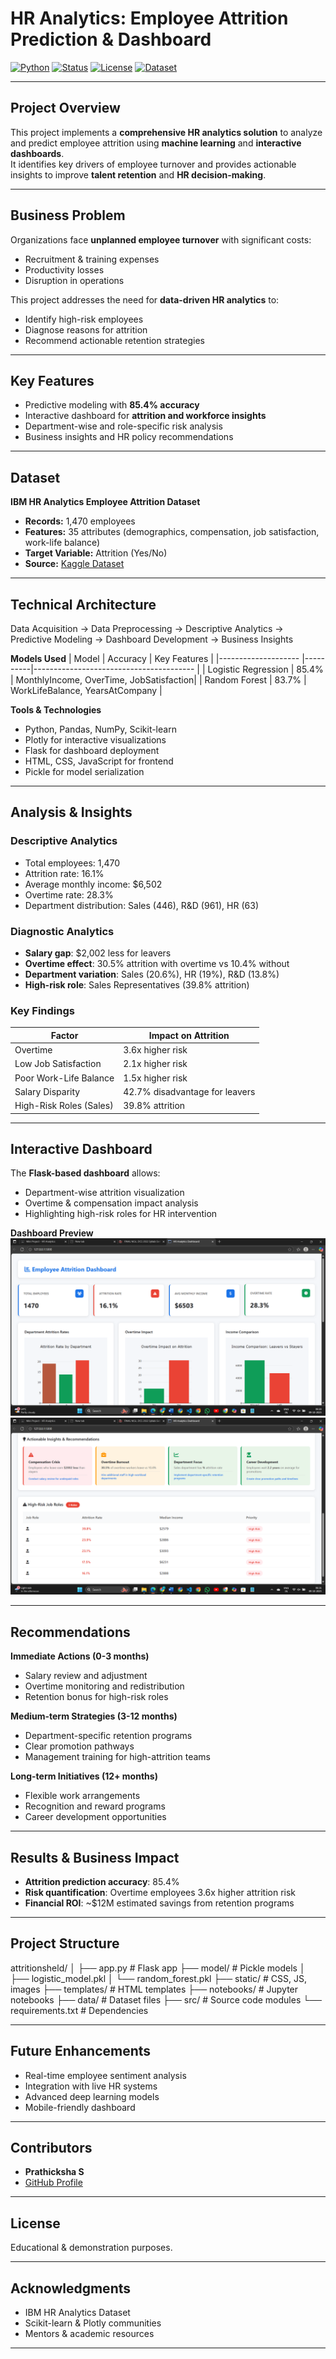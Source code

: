 # HR Analytics: Employee Attrition Prediction & Dashboard

[![Python](https://img.shields.io/badge/Python-3.11-blue?logo=python&logoColor=white)](https://www.python.org/)
[![Status](https://img.shields.io/badge/Status-Completed-success)]()
[![License](https://img.shields.io/badge/License-Educational-lightgrey)]()
[![Dataset](https://img.shields.io/badge/Dataset-IBM%20HR%20Analytics-yellow)](https://www.kaggle.com/datasets/pavansubhasht/ibm-hr-analytics-attrition-dataset)

---

## Project Overview
This project implements a **comprehensive HR analytics solution** to analyze and predict employee attrition using **machine learning** and **interactive dashboards**.  
It identifies key drivers of employee turnover and provides actionable insights to improve **talent retention** and **HR decision-making**.

---

## Business Problem
Organizations face **unplanned employee turnover** with significant costs:
- Recruitment & training expenses
- Productivity losses
- Disruption in operations

This project addresses the need for **data-driven HR analytics** to:
- Identify high-risk employees
- Diagnose reasons for attrition
- Recommend actionable retention strategies

---

## Key Features
- Predictive modeling with **85.4% accuracy**
- Interactive dashboard for **attrition and workforce insights**
- Department-wise and role-specific risk analysis
- Business insights and HR policy recommendations

---

## Dataset
**IBM HR Analytics Employee Attrition Dataset**
- **Records:** 1,470 employees  
- **Features:** 35 attributes (demographics, compensation, job satisfaction, work-life balance)  
- **Target Variable:** Attrition (Yes/No)  
- **Source:** [Kaggle Dataset](https://www.kaggle.com/datasets/pavansubhasht/ibm-hr-analytics-attrition-dataset)

---

## Technical Architecture

Data Acquisition → Data Preprocessing → Descriptive Analytics →  
Predictive Modeling → Dashboard Development → Business Insights

**Models Used**
| Model               | Accuracy | Key Features                            |
|-------------------- |----------|---------------------------------------- |
| Logistic Regression | 85.4%    | MonthlyIncome, OverTime, JobSatisfaction|
| Random Forest       | 83.7%    | WorkLifeBalance, YearsAtCompany         |

**Tools & Technologies**
- Python, Pandas, NumPy, Scikit-learn  
- Plotly for interactive visualizations  
- Flask for dashboard deployment  
- HTML, CSS, JavaScript for frontend  
- Pickle for model serialization

---

## Analysis & Insights

### Descriptive Analytics
- Total employees: 1,470  
- Attrition rate: 16.1%  
- Average monthly income: $6,502  
- Overtime rate: 28.3%  
- Department distribution: Sales (446), R&D (961), HR (63)

### Diagnostic Analytics
- **Salary gap**: $2,002 less for leavers  
- **Overtime effect**: 30.5% attrition with overtime vs 10.4% without  
- **Department variation**: Sales (20.6%), HR (19%), R&D (13.8%)  
- **High-risk role**: Sales Representatives (39.8% attrition)

### Key Findings
| Factor                  | Impact on Attrition            |
|-------------------------|--------------------------------|
| Overtime                | 3.6x higher risk               |
| Low Job Satisfaction    | 2.1x higher risk               |
| Poor Work-Life Balance  | 1.5x higher risk               |
| Salary Disparity        | 42.7% disadvantage for leavers |
| High-Risk Roles (Sales) | 39.8% attrition                |

---

## Interactive Dashboard
The **Flask-based dashboard** allows:
- Department-wise attrition visualization  
- Overtime & compensation impact analysis  
- Highlighting high-risk roles for HR intervention

**Dashboard Preview**  
![Dashboard Preview](./results/dashboard.png)  
![Dashboard Preview](./results/dashboard2.png)  

---

## Recommendations

**Immediate Actions (0-3 months)**
- Salary review and adjustment  
- Overtime monitoring and redistribution  
- Retention bonus for high-risk roles

**Medium-term Strategies (3-12 months)**
- Department-specific retention programs  
- Clear promotion pathways  
- Management training for high-attrition teams

**Long-term Initiatives (12+ months)**
- Flexible work arrangements  
- Recognition and reward programs  
- Career development opportunities

---

## Results & Business Impact
- **Attrition prediction accuracy**: 85.4%  
- **Risk quantification**: Overtime employees 3.6x higher attrition risk  
- **Financial ROI**: ~$12M estimated savings from retention programs  

---

## Project Structure
attritionsheld/
│
├── app.py # Flask app
├── model/ # Pickle models
│ ├── logistic_model.pkl
│ └── random_forest.pkl
├── static/ # CSS, JS, images
├── templates/ # HTML templates
├── notebooks/ # Jupyter notebooks
├── data/ # Dataset files
├── src/ # Source code modules
└── requirements.txt # Dependencies

---

## Future Enhancements
- Real-time employee sentiment analysis  
- Integration with live HR systems  
- Advanced deep learning models  
- Mobile-friendly dashboard

---

## Contributors
- **Prathicksha S** 
- [GitHub Profile](https://github.com/prathickshaselvaraj)

---

## License
Educational & demonstration purposes.

---

## Acknowledgments
- IBM HR Analytics Dataset  
- Scikit-learn & Plotly communities  
- Mentors & academic resources

---
